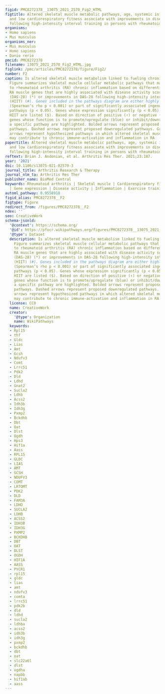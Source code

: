 ```yaml
---
figid: PMC8272378__13075_2021_2570_Fig2_HTML
figtitle: Altered skeletal muscle metabolic pathways, age, systemic inflammation,
  and low cardiorespiratory fitness associate with improvements in disease activity
  following high-intensity interval training in persons with rheumatoid arthritis
organisms:
- Homo sapiens
- Mus musculus
organisms_ner:
- Mus musculus
- Homo sapiens
- Danio rerio
pmcid: PMC8272378
filename: 13075_2021_2570_Fig2_HTML.jpg
figlink: /pmc/articles/PMC8272378/figure/Fig2/
number: F2
caption: Is altered skeletal muscle metabolism linked to fueling chronic inflammation?
  Figure summarizes skeletal muscle cellular metabolic pathways that may contribute
  to rheumatoid arthritis (RA) chronic inflammation based on differentially expressed
  RA muscle genes that are highly associated with disease activity score in 28 joints
  (DAS-28) (*) or improvements in DAS-28 following high-intensity interval training
  (HIIT) (#). Genes included in the pathways diagram are either highly associated
  (Spearman’s rho p < 0.001) or part of significantly associated ingenuity canonical
  pathways (p < 0.05). Genes whose expression significantly (p < 0.05) changes following
  HIIT are listed ($). Based on direction of positive (↑) or negative (↓) associations,
  genes whose function is to promote/upregulate (blue) or inhibit/downregulate (red)
  a specific pathway are highlighted. Bolded arrows represent proposed upregulated
  pathways. Dashed arrows represent proposed downregulated pathways. Green end-dotted
  arrows represent hypothesized pathways in which altered skeletal muscle metabolism
  may contribute to chronic immune-activation and inflammation in RA
papertitle: Altered skeletal muscle metabolic pathways, age, systemic inflammation,
  and low cardiorespiratory fitness associate with improvements in disease activity
  following high-intensity interval training in persons with rheumatoid arthritis.
reftext: Brian J. Andonian, et al. Arthritis Res Ther. 2021;23:187.
year: '2021'
doi: 10.1186/s13075-021-02570-3
journal_title: Arthritis Research & Therapy
journal_nlm_ta: Arthritis Res Ther
publisher_name: BioMed Central
keywords: Rheumatoid arthritis | Skeletal muscle | Cardiorespiratory fitness | Metabolism
  | Gene expression | Disease activity | Inflammation | Exercise training
automl_pathway: 0.9558918
figid_alias: PMC8272378__F2
figtype: Figure
redirect_from: /figures/PMC8272378__F2
ndex: ''
seo: CreativeWork
schema-jsonld:
  '@context': https://schema.org/
  '@id': https://pfocr.wikipathways.org/figures/PMC8272378__13075_2021_2570_Fig2_HTML.html
  '@type': Dataset
  description: Is altered skeletal muscle metabolism linked to fueling chronic inflammation?
    Figure summarizes skeletal muscle cellular metabolic pathways that may contribute
    to rheumatoid arthritis (RA) chronic inflammation based on differentially expressed
    RA muscle genes that are highly associated with disease activity score in 28 joints
    (DAS-28) (*) or improvements in DAS-28 following high-intensity interval training
    (HIIT) (#). Genes included in the pathways diagram are either highly associated
    (Spearman’s rho p < 0.001) or part of significantly associated ingenuity canonical
    pathways (p < 0.05). Genes whose expression significantly (p < 0.05) changes following
    HIIT are listed ($). Based on direction of positive (↑) or negative (↓) associations,
    genes whose function is to promote/upregulate (blue) or inhibit/downregulate (red)
    a specific pathway are highlighted. Bolded arrows represent proposed upregulated
    pathways. Dashed arrows represent proposed downregulated pathways. Green end-dotted
    arrows represent hypothesized pathways in which altered skeletal muscle metabolism
    may contribute to chronic immune-activation and inflammation in RA
  license: CC0
  name: CreativeWork
  creator:
    '@type': Organization
    name: WikiPathways
  keywords:
  - Rpl15
  - thf
  - Gldc
  - Lias
  - Amt
  - Gcsh
  - Ndufv3
  - Comt
  - Lrrc51
  - Pdk2
  - Dld
  - Ldhd
  - Gnat2
  - Sucla2
  - Ldhb
  - Acss2
  - Idh3b
  - Idh3g
  - Pxmp2
  - Bckdhb
  - Dbt
  - Oat
  - Dlst
  - Ogdh
  - Hps3
  - Hif1a
  - Aass
  - RPL15
  - GLDC
  - LIAS
  - AMT
  - GCSH
  - NDUFV3
  - COMT
  - LRTOMT
  - PDK2
  - DLD
  - FAM3A
  - LDHD
  - SUCLA2
  - LDHB
  - ACSS2
  - IDH3B
  - IDH3G
  - PXMP2
  - BCKDHB
  - DBT
  - OAT
  - DLST
  - OGDH
  - HIF1A
  - AASS
  - PYCR1
  - rpl15
  - gldc
  - lias
  - amt
  - ndufv3
  - comta
  - lrrc51
  - pdk2b
  - dld
  - ldhd
  - sucla2
  - ldhba
  - acss2
  - idh3b
  - idh3g
  - pxmp2
  - bckdhb
  - dbt
  - oat
  - slc22a6l
  - dlst
  - ogdha
  - napbb
  - hif1ab
  - aass
---
```


